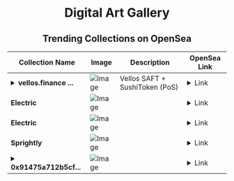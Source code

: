 <div align="center">

# Digital Art Gallery

## Trending Collections on OpenSea

| Collection Name                       | Image                                                                                     | Description                       | OpenSea Link                                                                                          |
|---------------------------------------|-------------------------------------------------------------------------------------------|-----------------------------------|--------------------------------------------------------------------------------------------------------|
| **<details><summary>vellos.finance ...</summary>vellos.finance - SUSHI</details>** | ![Image](https://i.seadn.io/s/raw/files/8465f61121ec5a0037e30b6778048243.png?w=500&auto=format?w=200&auto=format) | Vellos SAFT + SushiToken (PoS) | <details><summary>Link</summary>[vellos.finance - SUSHI](https://opensea.io/collection/vellos-finance-sushi)</details> |
| **Electric** | ![Image](https://i.seadn.io/s/raw/files/acbd66032f5da36566cf3550a8fe3a11.jpg?w=500&auto=format?w=200&auto=format) |  | <details><summary>Link</summary>[Electric](https://opensea.io/collection/electric-1141)</details> |
| **Electric** | ![Image](https://i.seadn.io/s/raw/files/acbd66032f5da36566cf3550a8fe3a11.jpg?w=500&auto=format?w=200&auto=format) |  | <details><summary>Link</summary>[Electric](https://opensea.io/collection/electric-1140)</details> |
| **Sprightly** | ![Image](https://i.seadn.io/s/raw/files/b9b44602df07efba9a699da6b6a4cbe7.jpg?w=500&auto=format?w=200&auto=format) |  | <details><summary>Link</summary>[Sprightly](https://opensea.io/collection/sprightly-563)</details> |
| **<details><summary>0x91475a712b5cf...</summary>0x91475a712b5cf3dbbbb2924dd8141b871f596f05</details>** | ![Image](https://i.seadn.io/s/raw/files/671ac014fc7007003ccc79f34223261b.jpg?w=500&auto=format?w=200&auto=format) |  | <details><summary>Link</summary>[0x91475a712b5cf3dbbbb2924dd8141b871f596f05](https://opensea.io/collection/0x91475a712b5cf3dbbbb2924dd8141b871f596f05)</details> |

</div>